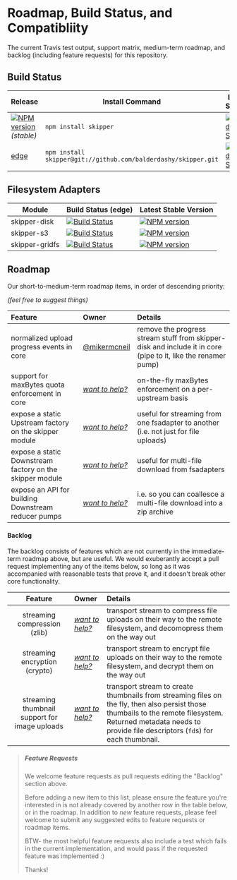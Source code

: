 # Roadmap, Build Status, and Compatibliity

The current Travis test output, support matrix, medium-term roadmap, and backlog (including feature requests) for this repository.


## Build Status



| Release                                                                                                                 | Install Command                                                | Build Status
|------------------------------------------------------------------------------------------------------------------------ | -------------------------------------------------------------- | -----------------
| [![NPM version](https://badge.fury.io/js/skipper.png)](https://github.com/balderdashy/skipper/tree/stabler) _(stable)_  | `npm install skipper`                                          | [![Build Status](https://travis-ci.org/balderdashy/skipper.png?branch=stable)](https://travis-ci.org/balderdashy/skipper) |
| [edge](https://github.com/balderdashy/skipper/tree/master)                                                              | `npm install skipper@git://github.com/balderdashy/skipper.git` | [![Build Status](https://travis-ci.org/balderdashy/skipper.png?branch=master)](https://travis-ci.org/balderdashy/skipper) |


## Filesystem Adapters

| Module                       | Build Status (edge)                                                                                                                     | Latest Stable Version
| ---------------------------- | --------------------------------------------------------------------------------------------------------------------------------------- | ------------------------------------------------------------------------------------------------
| skipper-disk                 | [![Build Status](https://travis-ci.org/balderdashy/skipper-disk.png?branch=master)](https://travis-ci.org/balderdashy/skipper-disk)     | [![NPM version](https://badge.fury.io/js/skipper-disk.png)](https://www.npmjs.org/package/skipper-disk)
| skipper-s3                   | [![Build Status](https://travis-ci.org/balderdashy/skipper-s3.png?branch=master)](https://travis-ci.org/balderdashy/skipper-s3)         | [![NPM version](https://badge.fury.io/js/skipper-s3.png)](https://www.npmjs.org/package/skipper-s3)
| skipper-gridfs               | [![Build Status](https://travis-ci.org/willhuang85/skipper-gridfs.png?branch=master)](https://travis-ci.org/willhuang85/skipper-gridfs) | [![NPM version](https://badge.fury.io/js/skipper-gridfs.png)](https://www.npmjs.org/package/skipper-gridfs)


## Roadmap

Our short-to-medium-term roadmap items, in order of descending priority:

_(feel free to suggest things)_

 Feature                                                  | Owner                                                                            | Details     
 :------------------------------------------------------- | :------------------------------------------------------------------------------- | :------
 normalized upload progress events in core                | [@mikermcneil](https://github.com/mikermcneil)                                   | remove the progress stream stuff from skipper-disk and include it in core (pipe to it, like the renamer pump)
 support for maxBytes quota enforcement in core           | [_want to help?_](https://github.com/balderdashy/skipper/edit/master/ROADMAP.md) | on-the-fly maxBytes enforcement on a per-upstream basis
 expose a static Upstream factory on the skipper module   | [_want to help?_](https://github.com/balderdashy/skipper/edit/master/ROADMAP.md) | useful for streaming from one fsadapter to another (i.e. not just for file uploads)
 expose a static Downstream factory on the skipper module | [_want to help?_](https://github.com/balderdashy/skipper/edit/master/ROADMAP.md) | useful for multi-file download from fsadapters
 expose an API for building Downstream reducer pumps      | [_want to help?_](https://github.com/balderdashy/skipper/edit/master/ROADMAP.md) | i.e. so you can coallesce a multi-file download into a zip archive


#### Backlog

The backlog consists of features which are not currently in the immediate-term roadmap above, but are useful.  We would exuberantly accept a pull request implementing any of the items below, so long as it was accompanied with reasonable tests that prove it, and it doesn't break other core functionality.

 Feature                                         | Owner                                                                            | Details     
 :---------------------------------------------: | :------------------------------------------------------------------------------- | :------
 streaming compression (zlib)                    | [_want to help?_](https://github.com/balderdashy/skipper/edit/master/ROADMAP.md) | transport stream to compress file uploads on their way to the remote filesystem, and decomopress them on the way out
 streaming encryption (crypto)                   | [_want to help?_](https://github.com/balderdashy/skipper/edit/master/ROADMAP.md) | transport stream to encrypt file uploads on their way to the remote filesystem, and decrypt them on the way out
 streaming thumbnail support for image uploads   | [_want to help?_](https://github.com/balderdashy/skipper/edit/master/ROADMAP.md) | transport stream to create thumbnails from streaming files on the fly, then also persist those thumbails to the remote filesystem.  Returned metadata needs to provide file descriptors (`fd`s) for each thumbnail.



> ##### Feature Requests
>
> We welcome feature requests as pull requests editing the "Backlog" section above.
>
> Before adding a new item to this list, please ensure the feature you're interested in is not already covered by another row in the table below, or in the roadmap.  In addition to _new_ feature requests, please feel welcome to submit any suggested edits to feature requests or roadmap items.
>
> BTW- the most helpful feature requests also include a test which fails in the current implementation, and would pass if the requested feature was implemented :)
>
> Thanks!





<!--
Note for contributors:

====================================================
*** Owner (column) ***
====================================================
Your github handle and a link to your github profile (this helps us keep track of who suggested what).  The core committers may need to ask you for more details, and we'll want to try our best to keep you informed when relevant stuff changes, or if other interested contributors from the community start work on the requested feature and need help)

For example:
[@particlebanana](https://github.com/particlebanana)

or:
[@mikermcneil](https://github.com/mikermcneil)


====================================================
*** Feature (column) ***
====================================================
The topic -- a short summary of what this feature or change is all about.

• (<=8 words please)

• Features can be very specific (e.g. suggesting a new method) or quite broad (e.g. proposing an optimization or new configuration option)  However, backlog items _should always_ be more than "what if?" questions.  They should suggest an at-least-somewhat-thought-through strategy for implementing the feature.

• It's usually easier/shorter/more expressive to write these feature topics as imperative "commands". e.g. `Emit log events instead of configurable logger` is easier to read than `Can we get rid of the log and instead emit events on Waterline?`  There's plenty of space in in the "Details" section to be more eloquent, explain the "why", and so forth. So don't be afraid to sound rude here; we won't be offended :)

• Finally, there's no need to clarify that these topics are related to Waterline.  Obviously, everything in this repo is related to Waterline, right?

For example:
Add `.unpopulate()` method

or:
Support "populate..until"

or:
Support nested config via env variables

====================================================
*** Details (column) ***
====================================================

A more comprehensive description of the feature (but still relatively concise please.)

Try to answer the question: "Given how it currently works, how _should_ it work?"

• <1 paragraph (it has to fit in a table cell)

• If you need to provide more context/examples (which is likely in many cases), please do so using link(s).  If it's a one-off example or more in-depth examination, linking to a gist is usually ideal.

• If you also sent tests in your PR, please include a link to them here.

• Finally, there's no need to mention this module in your description- it should be obvious since everything in this repo is related to this module :)

e.g.
We could support nested config via env variables by using `__` to represent the `.` (has to be double underscore, single underscore prbly breaks things).  For example: `MYAPP__GENERATOR__OPTIONS__ENGINE` would turn into `generator.options.engine`. (see [tests](https://github.com/mikermcneil/rc/blob/master/test/nested-env-vars.js#L6))



======= misc =======
• Don't worry about spacing too much below-- it'll work regardless.  Just make sure the first two columns are spaced appropriately, since it makes it easier for all of us to see what's going on in here when we're editing this file.  In general, please just look at how other people are doing it and match the conventions.

• If anyone knows how to make the links to github user profiles more concise in markdown, please let me know-- it'd be a lot easier to work w/ this if we could make that first column more narrow

Thanks!
~mike

-->


